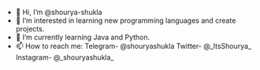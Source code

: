 - 👋 Hi, I’m @shourya-shukla
- 👀 I’m interested in learning new programming languages and create projects.
- 🌱 I’m currently learning Java and Python.
- 📫 How to reach me: Telegram- @shouryashukla
                       Twitter- @\_ItsShourya_
                       Instagram- @\_shouryashukla_

<!---
shourya-shukla/shourya-shukla is a ✨ special ✨ repository because its `README.md` (this file) appears on your GitHub profile.
You can click the Preview link to take a look at your changes.
--->
